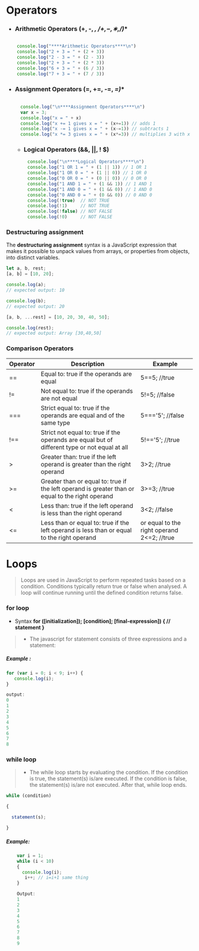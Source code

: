 # Operators 
* ### Arithmetic Operators (+, -, *, /+,−,∗,/)**
```javascript

    console.log("****Arithmetic Operators****\n")
    console.log("2 + 3 = " + (2 + 3))
    console.log("2 - 3 = " + (2 - 3))
    console.log("2 + 3 = " + (2 * 3))
    console.log("6 + 3 = " + (6 / 3))
    console.log("7 + 3 = " + (7 / 3))
```
+ ### Assignment Operators (=, +=, -=, *=)**
  ```javascript
   
    console.log("\n****Assignment Operators****\n")
    var x = 3;
    console.log("x = " + x)
    console.log("x += 1 gives x = " + (x+=1)) // adds 1
    console.log("x -= 1 gives x = " + (x-=1)) // subtracts 1
    console.log("x *= 3 gives x = " + (x*=3)) // multiplies 3 with x
  ```
  + ### Logical Operators (&&, ||, ! $)
```javascript
        console.log("\n****Logical Operators****\n")
        console.log("1 OR 1 = " + (1 || 1)) // 1 OR 1
        console.log("1 OR 0 = " + (1 || 0)) // 1 OR 0
        console.log("0 OR 0 = " + (0 || 0)) // 0 OR 0
        console.log("1 AND 1 = " + (1 && 1)) // 1 AND 1
        console.log("1 AND 0 = " + (1 && 0)) // 1 AND 0
        console.log("0 AND 0 = " + (0 && 0)) // 0 AND 0
        console.log(!true)  // NOT TRUE
        console.log(!1)     // NOT TRUE
        console.log(!false) // NOT FALSE
        console.log(!0)     // NOT FALSE
```
### Destructuring assignment
The **destructuring assignment** syntax is a JavaScript expression that makes it possible to unpack values from arrays, or properties from objects, into distinct variables.
```javascript
let a, b, rest;
[a, b] = [10, 20];

console.log(a);
// expected output: 10

console.log(b);
// expected output: 20

[a, b, ...rest] = [10, 20, 30, 40, 50];

console.log(rest);
// expected output: Array [30,40,50]
```

### Comparison Operators

|Operator|Description|Example|
|---------|-----------|-------|
|==|Equal to: true if the operands are equal|5==5; //true|
|!=|Not equal to: true if the operands are not equal|5!=5; //false|
|===|Strict equal to: true if the operands are equal and of the same type|5==='5'; //false|
|!==|Strict not equal to: true if the operands are equal but of different type or not equal at all|5!=='5'; //true|
|>|Greater than: true if the left operand is greater than the right operand|3>2; //true|
|>=|Greater than or equal to: true if the left operand is greater than or equal to the right operand|3>=3; //true|
|<|	Less than: true if the left operand is less than the right operand|	3<2; //false|
|<=|Less than or equal to: true if the left operand is less than or equal to the right operand|or equal to the right operand	2<=2; //true|

# Loops
> Loops are used in JavaScript to perform repeated tasks based on a condition. Conditions typically return true or false when analysed. A loop will continue running until the defined condition returns false.

### for loop
* Syntax
**for ([initialization]); [condition]; [final-expression]) {
   // statement
}**

> * The javascript for statement consists of three expressions and a statement:

##### Example :
```javascript
for (var i = 0; i < 9; i++) {
   console.log(i);
}

output:
0
1
2
3
4
5
6
7
8
```
### while loop
> * The while loop starts by evaluating the condition. If the condition is true, the statement(s) is/are executed. If the condition is false, the statement(s) is/are not executed. After that, while loop ends.

```javascript
while (condition)

{

  statement(s);

}
```
##### Example:
```javascript
    var i = 1;
    while (i < 10) 
    {
      console.log(i);
       i++; // i=i+1 same thing
    }

    Output:
    1 
    2 
    3 
    4
    5
    6
    7
    8
    9
```